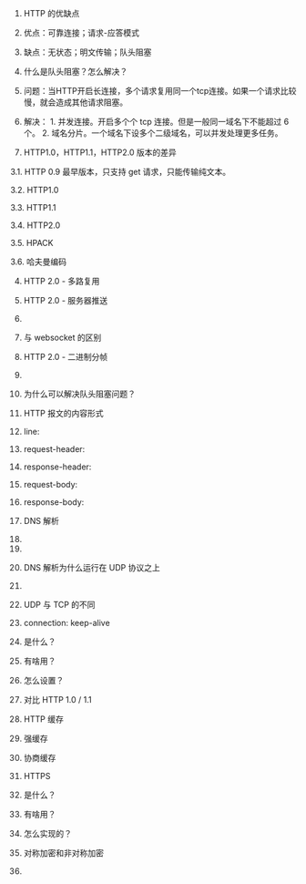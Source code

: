 1. HTTP 的优缺点
  1. 优点：可靠连接；请求-应答模式
  2. 缺点：无状态；明文传输；队头阻塞

2. 什么是队头阻塞？怎么解决？
  1. 问题：当HTTP开启长连接，多个请求复用同一个tcp连接。如果一个请求比较慢，就会造成其他请求阻塞。
  2. 解决：
    1. 并发连接。开启多个个 tcp 连接。但是一般同一域名下不能超过 6 个。
    2. 域名分片。一个域名下设多个二级域名，可以并发处理更多任务。
    

3. HTTP1.0，HTTP1.1，HTTP2.0 版本的差异

3.1. HTTP 0.9 
  最早版本，只支持 get 请求，只能传输纯文本。

3.2. HTTP1.0

3.3. HTTP1.1

3.4. HTTP2.0

3.5. HPACK

3.6. 哈夫曼编码

4. HTTP 2.0 - 多路复用

5. HTTP 2.0 - 服务器推送
  1. 
  2. 与 websocket 的区别

6. HTTP 2.0 - 二进制分帧
  1.
  2. 为什么可以解决队头阻塞问题？


7. HTTP 报文的内容形式
  1. line:
  2. request-header:
  3. response-header:
  4. request-body:
  5. response-body:

8. DNS 解析
  1. 
  2. 

9. DNS 解析为什么运行在 UDP 协议之上
  1. 
  2. UDP 与 TCP 的不同

10. connection: keep-alive
  1. 是什么？
  2. 有啥用？
  3. 怎么设置？
  4. 对比 HTTP 1.0 / 1.1 

11. HTTP 缓存
  1. 强缓存
  2. 协商缓存

12. HTTPS
  1. 是什么？
  2. 有啥用？
  3. 怎么实现的？

13. 对称加密和非对称加密

14. 
